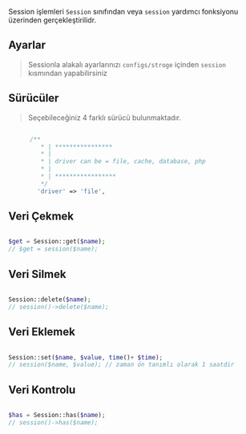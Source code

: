 Session işlemleri `Session` sınıfından veya `session` yardımcı fonksiyonu üzerinden gerçekleştirilidr.

Ayarlar
--------------------

>Sessionla alakalı ayarlarınızı `configs/stroge` içinden `session` kısmından yapabilirsiniz

Sürücüler
---------------

>Seçebileceğiniz 4 farklı sürücü bulunmaktadır.

```php

      /**
         * | ****************
         * |
         * | driver can be = file, cache, database, php
         * |
         * | *****************
         */
        'driver' => 'file',

```


Veri Çekmek
-------------

```php

$get = Session::get($name);
// $get = session($name);

```

Veri Silmek
------------

```php

Session::delete($name);
// session()->delete($name);

```

Veri Eklemek
--------------

```php

Session::set($name, $value, time()+ $time);
// session($name, $value); // zaman ön tanımlı olarak 1 saatdir

```


Veri Kontrolu
------------

```php

$has = Session::has($name);
// session()->has($name);

```
